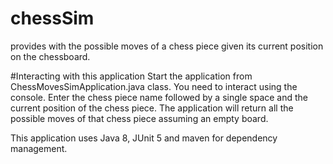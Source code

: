 # chessSim
provides with the possible moves of a chess piece given its current position on the chessboard.

#Interacting with this application
Start the application from ChessMovesSimApplication.java class.
You need to interact using the console.
Enter the chess piece name followed by a single space
 and the current position of the chess piece.
 The application will return all the possible moves of that
 chess piece assuming an empty board.

This application uses Java 8, JUnit 5 and maven for
dependency management.